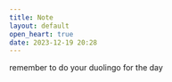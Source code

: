 ```yaml
---
title: Note
layout: default
open_heart: true
date: 2023-12-19 20:28
---
```


remember to do your duolingo for the day
